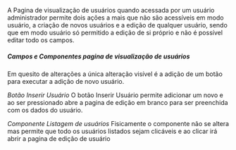 A Pagina de visualização de usuários quando acessada por um usuário administrador permite dois ações a mais que não são acessíveis em modo usuário, a criação de novos usuários e a edição de qualquer usuário, sendo que em modo usuário só permitido a edição de si próprio e não é possível editar todo os campos.

##### Campos e  Componentes pagina de visualização de usuários
Em quesito de alterações a única alteração visível é a adição de um botão para executar a adição de novo usuário.

*Botão Inserir Usuário*
O botão Inserir Usuário permite adicionar um novo e ao ser pressionado abre a pagina de edição em branco para ser preenchida com os dados do usuário.

*Componente Listagem de usuários*
Fisicamente o componente não se altera mas permite que todo os usuários listados sejam clicáveis e ao clicar irá abrir a pagina de edição de usuário

